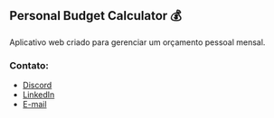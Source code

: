 ## Personal Budget Calculator 💰

Aplicativo web criado para gerenciar um orçamento pessoal mensal.

### Contato:

- [Discord]
- [LinkedIn]
- [E-mail]

[Discord]: https://discord.com/users/747587945711796268
[LinkedIn]: https://www.linkedin.com/in/cdamarate
[E-mail]: mailto:cdamarate@gmail.com
